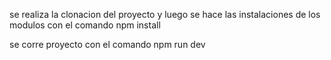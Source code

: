 se realiza la clonacion del proyecto y luego se hace las instalaciones de los  modulos con el comando npm install

se corre proyecto con el comando npm run dev 


